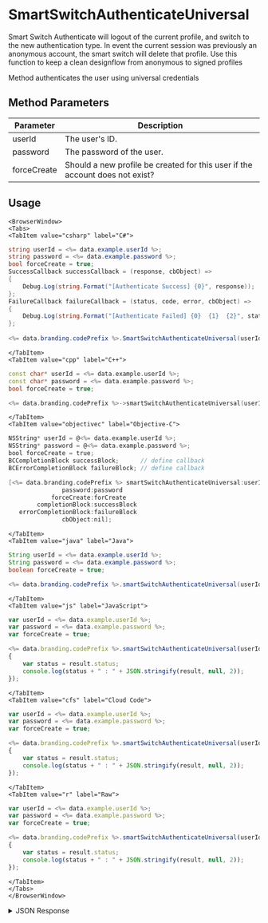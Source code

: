 # SmartSwitchAuthenticateUniversal

Smart Switch Authenticate will logout of the current profile, and switch to the new authentication type.
In event the current session was previously an anonymous account, the smart switch will delete that profile.
Use this function to keep a clean designflow from anonymous to signed profiles

Method authenticates the user using universal credentials

## Method Parameters
Parameter | Description
--------- | -----------
userId | The user's ID.
password | The password of the user.
forceCreate | Should a new profile be created for this user if the account does not exist?

## Usage

```mdx-code-block
<BrowserWindow>
<Tabs>
<TabItem value="csharp" label="C#">
```

```csharp
string userId = <%= data.example.userId %>;
string password = <%= data.example.password %>;
bool forceCreate = true;
SuccessCallback successCallback = (response, cbObject) =>
{
    Debug.Log(string.Format("[Authenticate Success] {0}", response));
};
FailureCallback failureCallback = (status, code, error, cbObject) =>
{
    Debug.Log(string.Format("[Authenticate Failed] {0}  {1}  {2}", status, code, error));
};
    
<%= data.branding.codePrefix %>.SmartSwitchAuthenticateUniversal(userId, password, forceCreate, successCallback, failureCallback);
```

```mdx-code-block
</TabItem>
<TabItem value="cpp" label="C++">
```

```cpp
const char* userId = <%= data.example.userId %>;
const char* password = <%= data.example.password %>;
bool forceCreate = true;

<%= data.branding.codePrefix %>->smartSwitchAuthenticateUniversal(userId, password, forceCreate, this);
```

```mdx-code-block
</TabItem>
<TabItem value="objectivec" label="Objective-C">
```

```objectivec
NSString* userId = @<%= data.example.userId %>;
NSString* password = @<%= data.example.password %>;
bool forceCreate = true;
BCCompletionBlock successBlock;      // define callback
BCErrorCompletionBlock failureBlock; // define callback

[<%= data.branding.codePrefix %> smartSwitchAuthenticateUniversal:userId
               password:password
            forceCreate:forCreate
        completionBlock:successBlock
   errorCompletionBlock:failureBlock
               cbObject:nil];
```

```mdx-code-block
</TabItem>
<TabItem value="java" label="Java">
```

```java
String userId = <%= data.example.userId %>;
String password = <%= data.example.password %>;
boolean forceCreate = true;

<%= data.branding.codePrefix %>.smartSwitchAuthenticateUniversal(userId, password, forceCreate, this);
```

```mdx-code-block
</TabItem>
<TabItem value="js" label="JavaScript">
```

```javascript
var userId = <%= data.example.userId %>;
var password = <%= data.example.password %>;
var forceCreate = true;

<%= data.branding.codePrefix %>.smartSwitchAuthenticateUniversal(userId, password, forceCreate, result =>
{
	var status = result.status;
	console.log(status + " : " + JSON.stringify(result, null, 2));
});
```

```mdx-code-block
</TabItem>
<TabItem value="cfs" label="Cloud Code">
```

```javascript
var userId = <%= data.example.userId %>;
var password = <%= data.example.password %>;
var forceCreate = true;

<%= data.branding.codePrefix %>.smartSwitchAuthenticateUniversal(userId, password, forceCreate, result =>
{
	var status = result.status;
	console.log(status + " : " + JSON.stringify(result, null, 2));
});
```

```mdx-code-block
</TabItem>
<TabItem value="r" label="Raw">
```

```javascript
var userId = <%= data.example.userId %>;
var password = <%= data.example.password %>;
var forceCreate = true;

<%= data.branding.codePrefix %>.smartSwitchAuthenticateUniversal(userId, password, forceCreate, result =>
{
	var status = result.status;
	console.log(status + " : " + JSON.stringify(result, null, 2));
});
```

```mdx-code-block
</TabItem>
</Tabs>
</BrowserWindow>
```

<details>
<summary>JSON Response</summary>

```javascript
var userId = <%= data.example.userId %>;
var password = <%= data.example.password %>;
var forceCreate = true;

<%= data.branding.codePrefix %>.smartSwitchAuthenticateUniversal(userId, password, forceCreate, result =>
{
	var status = result.status;
	console.log(status + " : " + JSON.stringify(result, null, 2));
});
```
</details>

